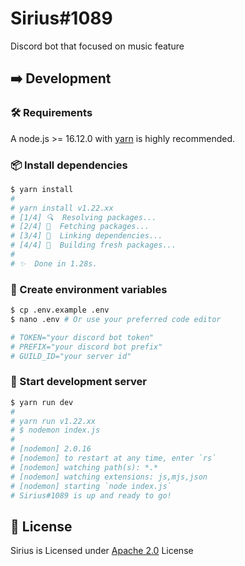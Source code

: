 # Sirius#1089

Discord bot that focused on music feature

## ➡️ Development

### 🛠️ Requirements

A node.js >= 16.12.0 with [yarn](https://yarnpkg.com) is highly recommended.

### 📦 Install dependencies

```bash
$ yarn install
#
# yarn install v1.22.xx
# [1/4] 🔍  Resolving packages...
# [2/4] 🚚  Fetching packages...
# [3/4] 🔗  Linking dependencies...
# [4/4] 🔨  Building fresh packages...
#
# ✨  Done in 1.28s.
```

### 🔑 Create environment variables

```bash
$ cp .env.example .env
$ nano .env # Or use your preferred code editor

# TOKEN="your discord bot token"
# PREFIX="your discord bot prefix"
# GUILD_ID="your server id"
```

### 🏃 Start development server

```bash
$ yarn run dev
#
# yarn run v1.22.xx
# $ nodemon index.js
#
# [nodemon] 2.0.16
# [nodemon] to restart at any time, enter `rs`
# [nodemon] watching path(s): *.*
# [nodemon] watching extensions: js,mjs,json
# [nodemon] starting `node index.js`
# Sirius#1089 is up and ready to go!
```

## 📄 License

Sirius is Licensed under [Apache 2.0](./LICENSE) License
